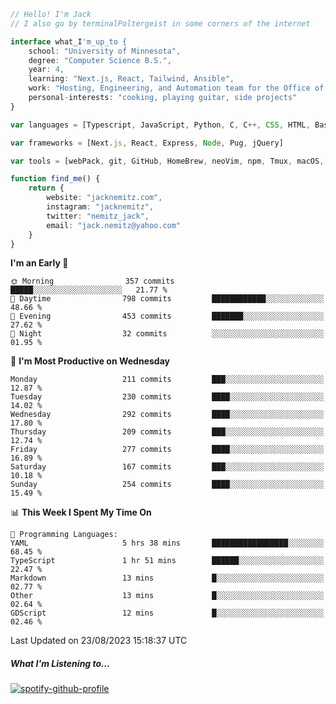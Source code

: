 ```typescript
// Hello! I'm Jack
// I also go by terminalPoltergeist in some corners of the internet

interface what_I'm_up_to {
    school: "University of Minnesota",
    degree: "Computer Science B.S.",
    year: 4,
    learning: "Next.js, React, Tailwind, Ansible",
    work: "Hosting, Engineering, and Automation team for the Office of Information Technology at UMN",
    personal-interests: "cooking, playing guitar, side projects"
}

var languages = [Typescript, JavaScript, Python, C, C++, CSS, HTML, Bash, VimScript]

var frameworks = [Next.js, React, Express, Node, Pug, jQuery]

var tools = [webPack, git, GitHub, HomeBrew, neoVim, npm, Tmux, macOS, Ubuntu, Docker, Nginx, Ansible, Cloudflare, DigitalOcean]

function find_me() {
    return {
        website: "jacknemitz.com",
        instagram: "jacknemitz",
        twitter: "nemitz_jack",
        email: "jack.nemitz@yahoo.com"
    }
}
```

<!--START_SECTION:waka-->
**I'm an Early 🐤** 

```text
🌞 Morning                357 commits         █████░░░░░░░░░░░░░░░░░░░░   21.77 % 
🌆 Daytime                798 commits         ████████████░░░░░░░░░░░░░   48.66 % 
🌃 Evening                453 commits         ███████░░░░░░░░░░░░░░░░░░   27.62 % 
🌙 Night                  32 commits          ░░░░░░░░░░░░░░░░░░░░░░░░░   01.95 % 
```
📅 **I'm Most Productive on Wednesday** 

```text
Monday                   211 commits         ███░░░░░░░░░░░░░░░░░░░░░░   12.87 % 
Tuesday                  230 commits         ████░░░░░░░░░░░░░░░░░░░░░   14.02 % 
Wednesday                292 commits         ████░░░░░░░░░░░░░░░░░░░░░   17.80 % 
Thursday                 209 commits         ███░░░░░░░░░░░░░░░░░░░░░░   12.74 % 
Friday                   277 commits         ████░░░░░░░░░░░░░░░░░░░░░   16.89 % 
Saturday                 167 commits         ███░░░░░░░░░░░░░░░░░░░░░░   10.18 % 
Sunday                   254 commits         ████░░░░░░░░░░░░░░░░░░░░░   15.49 % 
```


📊 **This Week I Spent My Time On** 

```text
💬 Programming Languages: 
YAML                     5 hrs 38 mins       █████████████████░░░░░░░░   68.45 % 
TypeScript               1 hr 51 mins        ██████░░░░░░░░░░░░░░░░░░░   22.47 % 
Markdown                 13 mins             █░░░░░░░░░░░░░░░░░░░░░░░░   02.77 % 
Other                    13 mins             █░░░░░░░░░░░░░░░░░░░░░░░░   02.64 % 
GDScript                 12 mins             █░░░░░░░░░░░░░░░░░░░░░░░░   02.46 % 
```


 Last Updated on 23/08/2023 15:18:37 UTC
<!--END_SECTION:waka-->

##### What I'm Listening to...

[![spotify-github-profile](https://spotify-github-profile.vercel.app/api/view?uid=jack.nemitz&cover_image=true&show_offline=true&bar_color=53b14f&bar_color_cover=false&background_color=121212FF)](https://spotify-github-profile.vercel.app/api/view?uid=jack.nemitz&redirect=true)


